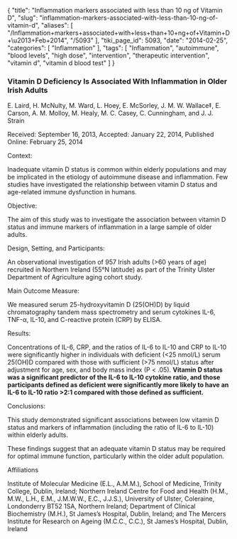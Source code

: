 {
    "title": "Inflammation markers associated with less than 10 ng of Vitamin D",
    "slug": "inflammation-markers-associated-with-less-than-10-ng-of-vitamin-d",
    "aliases": [
        "/Inflammation+markers+associated+with+less+than+10+ng+of+Vitamin+D+\u2013+Feb+2014",
        "/5093"
    ],
    "tiki_page_id": 5093,
    "date": "2014-02-25",
    "categories": [
        "Inflammation"
    ],
    "tags": [
        "Inflammation",
        "autoimmune",
        "blood levels",
        "high dose",
        "intervention",
        "therapeutic intervention",
        "vitamin d",
        "vitamin d blood test"
    ]
}


### Vitamin D Deficiency Is Associated With Inflammation in Older Irish Adults

E. Laird, H. McNulty, M. Ward, L. Hoey, E. McSorley, J. M. W. Wallace‡, E. Carson, A. M. Molloy, M. Healy, M. C. Casey, C. Cunningham, and J. J. Strain

Received: September 16, 2013, Accepted: January 22, 2014, Published Online: February 25, 2014

Context:

Inadequate vitamin D status is common within elderly populations and may be implicated in the etiology of autoimmune disease and inflammation. Few studies have investigated the relationship between vitamin D status and age-related immune dysfunction in humans.

Objective:

The aim of this study was to investigate the association between vitamin D status and immune markers of inflammation in a large sample of older adults.

Design, Setting, and Participants:

An observational investigation of 957 Irish adults (>60 years of age) recruited in Northern Ireland (55°N latitude) as part of the Trinity Ulster Department of Agriculture aging cohort study.

Main Outcome Measure:

We measured serum 25-hydroxyvitamin D (25(OH)D) by liquid chromatography tandem mass spectrometry and serum cytokines IL-6, TNF-α, IL-10, and C-reactive protein (CRP) by ELISA.

Results:

Concentrations of IL-6, CRP, and the ratios of IL-6 to IL-10 and CRP to IL-10 were significantly higher in individuals with deficient (<25 nmol/L) serum 25(OH)D compared with those with sufficient (>75 nmol/L) status after adjustment for age, sex, and body mass index (P < .05).  **Vitamin D status was a significant predictor of the IL-6 to IL-10 cytokine ratio, and those participants defined as deficient were significantly more likely to have an IL-6 to IL-10 ratio >2:1 compared with those defined as sufficient.**  

Conclusions:

This study demonstrated significant associations between low vitamin D status and markers of inflammation (including the ratio of IL-6 to IL-10) within elderly adults. 

These findings suggest that an adequate vitamin D status may be required for optimal immune function, particularly within the older adult population.

Affiliations

Institute of Molecular Medicine (E.L., A.M.M.), School of Medicine, Trinity College, Dublin, Ireland; Northern Ireland Centre for Food and Health (H.M., M.W., L.H., E.M., J.M.W.W., E.C., J.J.S.), University of Ulster, Coleraine, Londonderry BT52 1SA, Northern Ireland; Department of Clinical Biochemistry (M.H.), St James’s Hospital, Dublin, Ireland; and The Mercers Institute for Research on Ageing (M.C.C., C.C.), St James’s Hospital, Dublin, Ireland